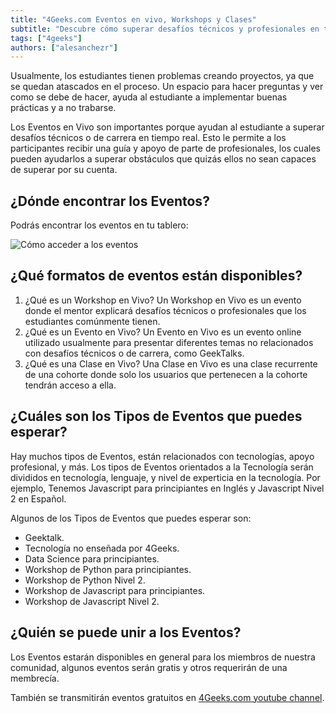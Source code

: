 ```yaml
---
title: "4Geeks.com Eventos en vivo, Workshops y Clases"
subtitle: "Descubre cómo superar desafíos técnicos y profesionales en tiempo real con los Eventos en Vivo, Workshops y Clases de 4Geeks.com. Obtén orientación de profesionales experimentados y eleva tus habilidades en un entorno de aprendizaje interactivo."
tags: ["4geeks"]
authors: ["alesanchezr"]
---
```


Usualmente, los estudiantes tienen problemas creando proyectos, ya que se quedan atascados en el proceso. Un espacio para hacer preguntas y ver como se debe de hacer, ayuda al estudiante a implementar buenas prácticas y a no trabarse.

Los Eventos en Vivo son importantes porque ayudan al estudiante a superar desafíos técnicos o de carrera en tiempo real. Esto le permite a los participantes recibir una guía y apoyo de parte de profesionales, los cuales pueden ayudarlos a superar obstáculos que quizás ellos no sean capaces de superar por su cuenta.

## ¿Dónde encontrar los Eventos?

Podrás encontrar los eventos en tu tablero:

![Cómo acceder a los eventos](https://breathecode.herokuapp.com/v1/media/file/live-workshops-gif)

## ¿Qué formatos de eventos están disponibles?

1. ¿Qué es un Workshop en Vivo? Un Workshop en Vivo es un evento donde el mentor explicará desafíos técnicos o profesionales que los estudiantes comúnmente tienen.
2. ¿Qué es un Evento en Vivo? Un Evento en Vivo es un evento online utilizado usualmente para presentar diferentes temas no relacionados con desafíos técnicos o de carrera, como GeekTalks.
3. ¿Qué es una Clase en Vivo? Una Clase en Vivo es una clase recurrente de una cohorte donde solo los usuarios que pertenecen a la cohorte tendrán acceso a ella.

## ¿Cuáles son los Tipos de Eventos que puedes esperar?

Hay muchos tipos de Eventos, están relacionados con tecnologías, apoyo profesional, y más. Los tipos de Eventos orientados a la Tecnología serán divididos en tecnología, lenguaje, y nivel de experticia en la tecnología. Por ejemplo, Tenemos Javascript para principiantes en Inglés y Javascript Nivel 2 en Español.

Algunos de los Tipos de Eventos que puedes esperar son:

- Geektalk.
- Tecnología no enseñada por 4Geeks.
- Data Science para principiantes.
- Workshop de Python para principiantes.
- Workshop de Python Nivel 2.
- Workshop de Javascript para principiantes.
- Workshop de Javascript Nivel 2.

## ¿Quién se puede unir a los Eventos?

Los Eventos estarán disponibles en general para los miembros de nuestra comunidad, algunos eventos serán gratis y otros requerirán de una membrecía.

También se transmitirán eventos gratuitos en [4Geeks.com youtube channel](https://www.youtube.com/@4Geeks_).

<!-- Algunos se transmitirán en vivo en el canal de YouTube de la empresa, otros serán privados -->

